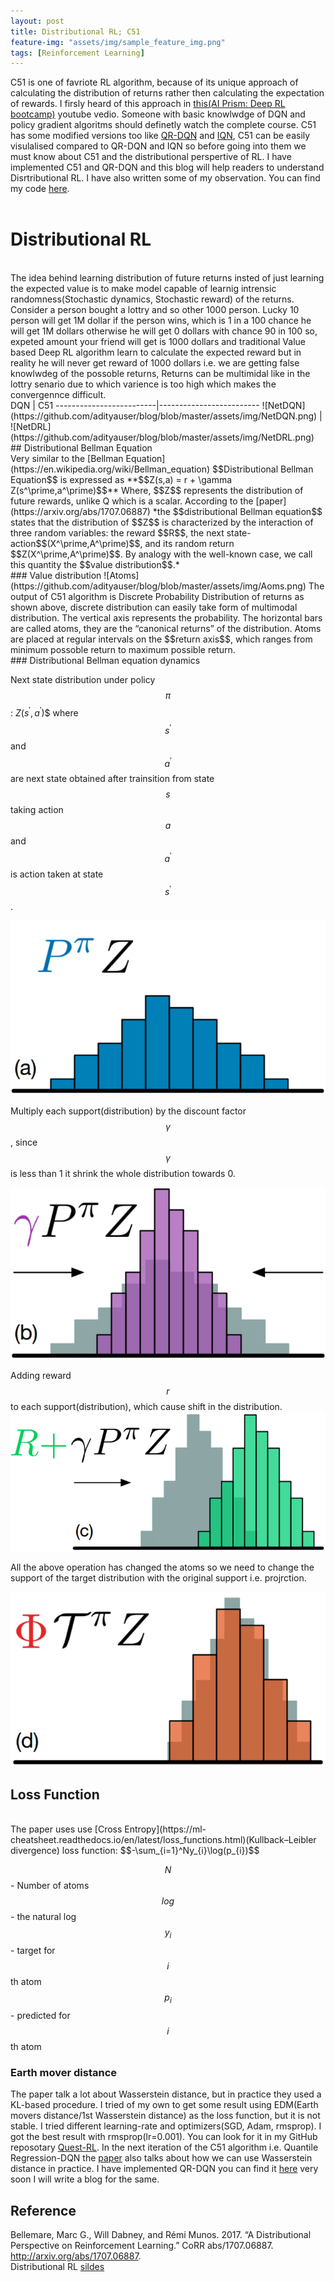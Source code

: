 ```yaml
---
layout: post
title: Distributional RL; C51
feature-img: "assets/img/sample_feature_img.png"
tags: [Reinforcement Learning]
---
```

C51 is one of favriote RL algorithm, because of its unique approach of calculating the distribution of returns rather then calculating the expectation of rewards. I firsly heard of this approach in <a href="https://www.youtube.com/watch?v=bsuvM1jO-4w">this(AI Prism: Deep RL bootcamp)</a> youtube vedio. Someone with basic knowlwdge of DQN and policy gradient algoritms should definetly watch the complete course. C51 has some modified versions too like [QR-DQN](https://arxiv.org/pdf/1710.10044.pdf) and [IQN](https://arxiv.org/abs/1806.06923), C51 can be easily visulalised compared to QR-DQN and IQN so before going into them we must know about C51 and the distributional perspertive of RL. I have implemented C51 and QR-DQN and this blog will help readers to understand Disrtributional RL. I have also written some of my observation. You can find my code [here](https://github.com/adityauser/Quest-RL/tree/master/Distributional-RL).<br> 
<br> 
# Distributional RL 
<br> 
The idea behind learning distribution of future returns insted of just learning the expected value is to make model capable of learnig intrensic randomness(Stochastic dynamics, Stochastic reward) of the returns. Consider a person bought a lottry and so other 1000 person. Lucky 10 person will get 1M dollar if the person wins, which is 1 in a 100 chance he will get 1M dollars otherwise he will get 0 dollars with chance 90 in 100 so, expeted amount your friend will get is 1000 dollars and traditional Value based Deep RL algorithm learn to calculate the expected reward but in reality he will never get reward of 1000 dollars i.e. we are getting false knowlwdeg of the possoble returns, Returns can be multimidal like in the lottry senario due to which varience is too high which makes the convergennce difficult.
<br>
DQN             |  C51
-------------------------|-------------------------
![NetDQN](https://github.com/adityauser/blog/blob/master/assets/img/NetDQN.png)  |  ![NetDRL](https://github.com/adityauser/blog/blob/master/assets/img/NetDRL.png) 
## Distributional Bellman Equation
<br>
Very similar to the [Bellman Equation](https://en.wikipedia.org/wiki/Bellman_equation) $$Distributional Bellman Equation$$ is expressed as
**$$Z(s,a) = r + \gamma Z(s^\prime,a^\prime)$$**
Where, $$Z$$ represents the distribution of future rewards, unlike Q which is a scalar. According to the [paper](https://arxiv.org/abs/1707.06887) *the $$distributional Bellman equation$$ states that the distribution of $$Z$$ is characterized by the interaction of three random variables: the reward $$R$$, the next state-action$$(X^\prime,A^\prime)$$, and its random return $$Z(X^\prime,A^\prime)$$. By analogy with the well-known case, we call this quantity the $$value distribution$$.* 
<br>
### Value distribution 
![Atoms](https://github.com/adityauser/blog/blob/master/assets/img/Aoms.png) 
The output of C51 algorithm is Discrete Probability Distribution of returns as shown above, discrete distribution can easily take form of multimodal distribution. The vertical axis represents the probability. The horizontal bars are called atoms, they are the “canonical returns” of the distribution. Atoms are placed at regular intervals on the $$return axis$$, which ranges from minimum possoble return to maximum possible return.
<br>
### Distributional Bellman equation dynamics

Next state distribution under policy $$\pi$$: $Z(s^\prime,a^\prime)$$ where $$s^\prime$$ and $$a^\prime$$ are next state obtained after trainsition from state $$s$$ taking action $$a$$ and $$a^\prime$$ is action taken at state $$s^\prime$$.

![Next state distribution under policy $$\pi$$](https://github.com/adityauser/blog/blob/master/assets/img/Transition.png) 

Multiply each support(distribution) by the discount factor $$\gamma$$, since $$\gamma$$ is less than 1 it shrink the whole distribution towards 0.

![Discounting shrinks the distribution towards 0](https://github.com/adityauser/blog/blob/master/assets/img/Shrink.png) 

Adding reward $$r$$ to each support(distribution), which cause shift in the distribution.
![Add reward and shift](https://github.com/adityauser/blog/blob/master/assets/img/Shift.png) 

All the above operation has changed the atoms so we need to change the support of the target distribution with the original support i.e. projrction.

![Projection](https://github.com/adityauser/blog/blob/master/assets/img/Project.png) 


## Loss Function
<br>
The paper uses use [Cross Entropy](https://ml-cheatsheet.readthedocs.io/en/latest/loss_functions.html)(Kullback–Leibler divergence) loss function:
$$-\sum_{i=1}^Ny_{i}\log(p_{i})$$

$$N$$ - Number of atoms
$$log$$ - the natural log
$$y_{i}$$ - target for $$i$$th atom
$$p_{i}$$ - predicted for $$i$$th atom

### Earth mover distance

The paper talk a lot about Wasserstein distance, but in practice they used a KL-based procedure.
I tried of my own to get some result using EDM(Earth movers distance/1st Wasserstein distance) as the loss function, but it is not stable.
I tried different learning-rate and optimizers(SGD, Adam, rmsprop). I got the best result with rmsprop(lr=0.001). You can look for it in my GitHub reposotary [Quest-RL](https://github.com/adityauser/Quest-RL).
In the next iteration of the C51 algorithm i.e. Quantile Regression-DQN the [paper](https://arxiv.org/pdf/1710.10044.pdf) also talks about how we can use Wasserstein distance in practice. I have implemented QR-DQN you can find it [here](https://github.com/adityauser/Quest-RL) very soon I will write a blog for the same.


## Reference

Bellemare, Marc G., Will Dabney, and Rémi Munos. 2017. “A Distributional Perspective on Reinforcement Learning.” CoRR abs/1707.06887. http://arxiv.org/abs/1707.06887.
<br>
Distributional RL [sildes](https://ewrl.files.wordpress.com/2018/10/distributional_rl.pdf)

